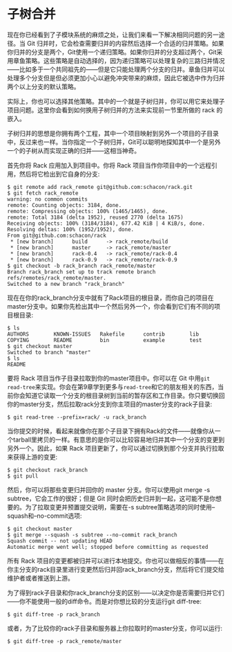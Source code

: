 # 子树合并

现在你已经看到了子模块系统的麻烦之处，让我们来看一下解决相同问题的另一途径。当 Git 归并时，它会检查需要归并的内容然后选择一个合适的归并策略。如果你归并的分支是两个，Git使用一个递归策略。如果你归并的分支超过两个，Git采用章鱼策略。这些策略是自动选择的，因为递归策略可以处理复杂的三路归并情况——比如多于一个共同祖先的——但是它只能处理两个分支的归并。章鱼归并可以处理多个分支但是但必须更加小心以避免冲突带来的麻烦，因此它被选中作为归并两个以上分支的默认策略。

实际上，你也可以选择其他策略。其中的一个就是子树归并，你可以用它来处理子项目问题。这里你会看到如何换用子树归并的方法来实现前一节里所做的 rack 的嵌入。

子树归并的思想是你拥有两个工程，其中一个项目映射到另外一个项目的子目录中，反过来也一样。当你指定一个子树归并，Git可以聪明地探知其中一个是另外一个的子树从而实现正确的归并——这相当神奇。

首先你将 Rack 应用加入到项目中。你将 Rack 项目当作你项目中的一个远程引用，然后将它检出到它自身的分支:

```
$ git remote add rack_remote git@github.com:schacon/rack.git
$ git fetch rack_remote
warning: no common commits
remote: Counting objects: 3184, done.
remote: Compressing objects: 100% (1465/1465), done.
remote: Total 3184 (delta 1952), reused 2770 (delta 1675)
Receiving objects: 100% (3184/3184), 677.42 KiB | 4 KiB/s, done.
Resolving deltas: 100% (1952/1952), done.
From git@github.com:schacon/rack
 * [new branch]      build      -> rack_remote/build
 * [new branch]      master     -> rack_remote/master
 * [new branch]      rack-0.4   -> rack_remote/rack-0.4
 * [new branch]      rack-0.9   -> rack_remote/rack-0.9
$ git checkout -b rack_branch rack_remote/master
Branch rack_branch set up to track remote branch refs/remotes/rack_remote/master.
Switched to a new branch "rack_branch"
```

现在在你的rack_branch分支中就有了Rack项目的根目录，而你自己的项目在master分支中。如果你先检出其中一个然后另外一个，你会看到它们有不同的项目根目录:

```
$ ls
AUTHORS        KNOWN-ISSUES   Rakefile      contrib        lib
COPYING        README         bin           example        test
$ git checkout master
Switched to branch "master"
$ ls
README
```

要将 Rack 项目当作子目录拉取到你的master项目中。你可以在 Git 中用`git read-tree`来实现。你会在第9章学到更多与`read-tree`和它的朋友相关的东西，当前你会知道它读取一个分支的根目录树到当前的暂存区和工作目录。你只要切换回你的master分支，然后拉取rack分支到你主项目的master分支的rack子目录:

```
$ git read-tree --prefix=rack/ -u rack_branch
```

当你提交的时候，看起来就像你在那个子目录下拥有Rack的文件——就像你从一个tarball里拷贝的一样。有意思的是你可以比较容易地归并其中一个分支的变更到另外一个。因此，如果 Rack 项目更新了，你可以通过切换到那个分支并执行拉取来获得上游的变更:

```
$ git checkout rack_branch
$ git pull
```

然后，你可以将那些变更归并回你的 master 分支。你可以使用git merge -s subtree，它会工作的很好；但是 Git 同时会把历史归并到一起，这可能不是你想要的。为了拉取变更并预置提交说明，需要在-s subtree策略选项的同时使用–squash和–no-commit选项:

```
$ git checkout master
$ git merge --squash -s subtree --no-commit rack_branch
Squash commit -- not updating HEAD
Automatic merge went well; stopped before committing as requested
```

所有 Rack 项目的变更都被归并可以进行本地提交。你也可以做相反的事情——在你主分支的rack目录里进行变更然后归并回rack_branch分支，然后将它们提交给维护者或者推送到上游。

为了得到rack子目录和你rack_branch分支的区别——以决定你是否需要归并它们——你不能使用一般的diff命令。而是对你想比较的分支运行git diff-tree:

```
$ git diff-tree -p rack_branch
```

或者，为了比较你的rack子目录和服务器上你拉取时的master分支，你可以运行:

```
$ git diff-tree -p rack_remote/master
```